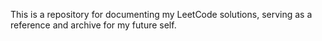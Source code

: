 This is a repository for documenting my LeetCode solutions, serving as a reference and archive for my future self.
